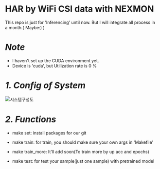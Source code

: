 # **HAR by WiFi CSI data with NEXMON**

This repo is just for 'Inferencing' until now. 
But I will integrate all process in a month.( Maybe:) )

# *Note*
 - I haven't set up the CUDA environment yet.
 - Device is 'cuda', but Utilization rate is 0 %

# *1. Config of System*

![시스템구성도](https://github.com/ChoiSeu/Capstone/assets/120008277/c438ca8d-1622-4389-9943-b27f28e2e377)

# *2. Functions*
 - make set: install packages for our git

 - make train: for train, you should make sure your own args in 'Makefile'

 - make train_more: It'll add soon(To train more by up acc and epochs)

 - make test: for test your sample(just one sample) with pretrained model


